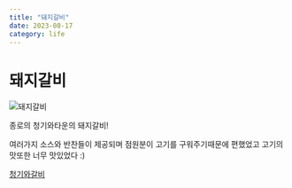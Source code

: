 ```yaml
---
title: "돼지갈비"
date: 2023-08-17
category: life
---
```


# 돼지갈비

![돼지갈비](/storage/1692265889.jpg)

종로의 청기와타운의 돼지갈비!

여러가지 소스와 반찬들이 제공되며 점원분이 고기를 구워주기때문에 편했었고 고기의 맛또한 너무 맛있었다 :)

[청기와갈비](https://maps.app.goo.gl/rKGxQK4hUgNgshEa9?g_st=ic)
